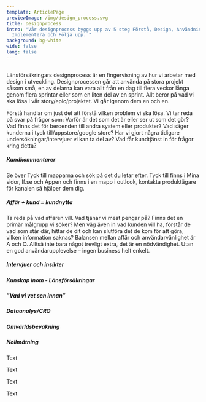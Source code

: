 ```yaml
---
template: ArticlePage
previewImage: /img/design_process.svg
title: Designprocess
intro: "Vår designprocess byggs upp av 5 steg Förstå, Design, Användningstest,
  Implementera och Följa upp. "
background: bg-white
wide: false
lang: false
---
```

<figure class="Image null Image__wide"><img src="/img/designprocess.svg" srcset="/img/designprocess.svg 2x" alt=""><figcaption><div class="Image__caption"></div></figcaption></figure>

Länsförsäkringars designprocess är en fingervisning av hur vi arbetar med design i utveckling. Designprocessen går att använda på stora projekt såsom små, en av delarna kan vara allt från en dag till flera veckor långa genom flera sprintar eller som en liten del av en sprint. Allt beror på vad vi ska lösa i vår story/epic/projektet. Vi går igenom dem en och en.

<section>
<Collapse title="Förstå">
<div class="content">



Förstå handlar om just det att förstå vilken problem vi ska lösa. Vi tar reda på svar på frågor som: Varför är det som det är eller ser ut som det gör? Vad finns det för beroenden till andra system eller produkter? Vad säger kunderna i tyck till/appstore/google store? Har vi gjort några tidigare undersökningar/intervjuer vi kan ta del av? Vad får kundtjänst in för frågor kring detta? 

##### Kundkommentarer

Se över Tyck till mapparna och sök på det du letar efter. Tyck till finns i Mina sidor, lf.se och Appen och finns i en mapp i outlook, kontakta produktägare för kanalen så hjälper dem dig.

##### Affär + kund = kundnytta

Ta reda på vad affären vill. Vad tjänar vi mest pengar på? Finns det en primär målgrupp vi söker? Men väg även in vad kunden vill ha, förstår de vad som står där, hittar de dit och kan slutföra det de kom för att göra, vilken information saknas? Balansen mellan affär och användarvänlighet är A och O. Alltså inte bara något trevligt extra, det är en nödvändighet. Utan en god användarupplevelse – ingen business helt enkelt.

##### Intervjuer och insikter



##### Kunskap inom - Länsförsäkringar



##### ”Vad vi vet sen innan”



##### Dataanalys/CRO



##### Omvärldsbevakning



##### Nollmätning

</div></Collapse>
<Collapse title="Design">
<div class="content">





Text


</div></Collapse>
<Collapse title="Användningstester">
<div class="content">





Text


</div></Collapse>
<Collapse title="Implementera">
<div class="content">





Text


</div></Collapse>
<Collapse title="Följ upp">
<div class="content">





Text


</div></Collapse>
</section>
